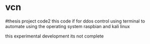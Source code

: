 # vcn

#thesis project code2
this code if for ddos control 
using terminal to automate using the operating system raspbian and kali linux

this experimental development its not complete
